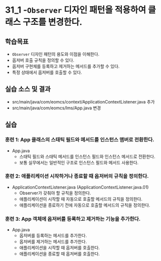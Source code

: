 # 31_1 -`Observer` 디자인 패턴을 적용하여 클래스 구조를 변경한다.

## 학습목표

- `Observer` 디자인 패턴의 용도와 이점을 이해한다.
- 옵저버 호출 규칙을 정의할 수 있다.
- 옵저버 구현체를 등록하고 제거하는 메서드를 추가할 수 있다.
- 특정 상태에서 옵저버를 호출할 수 있다.

## 실습 소스 및 결과

- src/main/java/com/eomcs/context/ApplicationContextListener.java 추가
- src/main/java/com/eomcs/lms/App.java 변경

## 실습

### 훈련 1: App 클래스의 스태틱 필드와 메서드를 인스턴스 맴버로 전환한다.

- App.java
  - 스태틱 필드와 스태틱 메서드를 인스턴스 필드와 인스턴스 메서드로 전환한다.
  - 보통 실무에서는 일반적인 구조로 인스턴스 필드와 메서드 사용한다.

### 훈련 2: 애플리케이션 시작하거나 종료할 때 옵저버의 규칙을 정의한다.

- ApplicationContextListener.java (ApplicationContextListener.java.01)
  - Observer가 갖춰야 할 규칙을 정의한다.
  - 애플리케이션이 시작할 때 자동으로 호출할 메서드의 규칙을 정의한다.
  - 애플리케이션을 종료하기 전에 자동으로 호출할 메서드의 규칙을 정의한다.

### 훈련 3: App 객체에 옵저버를 등록하고 제거하는 기능을 추가한다.

- App.java 
  - 옵저버를 등록하는 메서드를 추가한다.
  - 옵저버를 제거하는 메서드를 추가한다.
  - 애플리케이션을 시작할 때 옵저버를 호출한다.
  - 애플리케이션을 종료할 때 옵저버를 호출한다.
  

